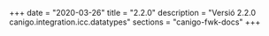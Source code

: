 +++
date        = "2020-03-26"
title       = "2.2.0"
description = "Versió 2.2.0 canigo.integration.icc.datatypes"
sections    = "canigo-fwk-docs"
+++
